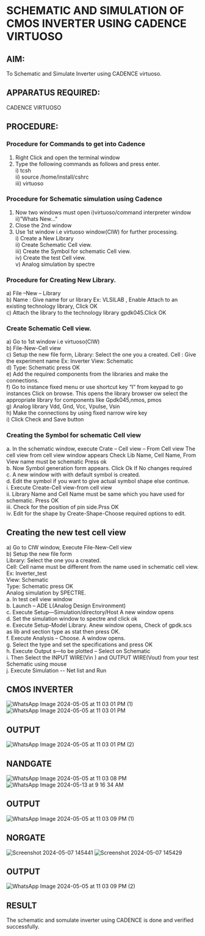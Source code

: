 # SCHEMATIC AND SIMULATION OF CMOS INVERTER USING CADENCE VIRTUOSO

## AIM: 
   To Schematic and Simulate Inverter using CADENCE virtuoso. 
## APPARATUS REQUIRED: 
   CADENCE VIRTUOSO 
## PROCEDURE: 
### Procedure for Commands to get into Cadence<br>
1.	Right Click and open the terminal window<br>
2.	Type the following commands as follows and press enter.<br>
    i)	tcsh<br>
    ii)	source /home/install/cshrc<br>
    iii)	virtuoso <br>
### Procedure for Schematic simulation using Cadence<br>
1.	Now two windows must open i)virtuoso/command interpreter window ii)”Whats New…"<br>
2.	Close the 2nd window<br>
3.	Use 1st window i.e virtuoso window(CIW) for further processing.<br>
    i)	Create a New Library<br>
    ii)	Create Schematic Cell view.<br>
    iii)	Create the Symbol for schematic Cell view.<br>
    iv)	Create the test Cell view.<br>
    v)	Analog simulation by spectre<br>
### Procedure for Creating New Library.<br>
a)	File –New – Library<br>
b)	Name : Give name for ur library Ex: VLSILAB , Enable Attach to an existing technology library, Click OK<br>
c)	Attach the library to the technology library gpdk045.Click OK<br>
### Create Schematic Cell view.
a)	Go to 1st window i.e virtuoso(CIW)<br>
b)	File-New-Cell view<br>
c)	Setup the new file form, Library: Select the one you a created. Cell : Give the experiment name Ex: Inverter View: Schematic<br>
d)	Type: Schematic press OK<br>
e)	Add the required components from the libraries and make the connections.<br>
f)	Go to instance fixed menu or use shortcut key “I” from keypad to go instances Click on browse. This opens the library browser ow select the appropriate library for components like Gpdk045,nmos, pmos<br>
g)	Analog library	Vdd, Gnd, Vcc, Vpulse, Vsin<br>
h)	Make the connections by using fixed narrow wire key<br>
i)	Click Check and Save button<br>
### Creating the Symbol for schematic Cell view
a.	In the schematic window, execute
Crate – Cell view – From Cell view
The cell view from cell view window appears
Check Lib Name, Cell Name, From View name must be schematic Press ok<br>
b.	Now Symbol generation form appears. Click Ok If No changes required<br>
c.	A new window with with default symbol is created.<br>
d.	Edit the symbol if you want to give actual symbol shape else continue.<br>
    i.	Execute Create-Cell view-from cell view<br>
    ii.	Library Name and Cell Name must be same which you have used for schematic. Press OK<br>
    iii.	Check for the position of pin side.Prss OK<br>
    iv.	Edit for the shape by Create-Shape-Choose required options to edit.<br>
## Creating the new test cell view<br>
a)	Go to CIW window, Execute File-New-Cell view<br>
b)	Setup the new file form<br>
Library: Select the one you a created.<br>
Cell: Cell name must be different from the name used in schematic cell view. Ex: Inverter_test<br>
View: Schematic<br>
Type: Schematic  press OK<br>
Analog simulation by SPECTRE.<br>
a.	In test cell view window<br>
b.	Launch – ADE L(Analog Design Environment)<br>
c.	Execute Setup—Simulation/directory/Host A new window opens<br>
d.	Set the simulation window to spectre and click ok<br>
e.	Execute Setup-Model Library. Anew window opens, Check of gpdk.scs as lib and section type as stat then press OK.<br>
f.	Execute Analysis – Choose. A window opens.<br>
g.	Select the type and set the specifications and press OK<br>
h.	Execute Output s—to be plotted – Select on Schematic<br>
i.	Then Select the INPUT WIRE(Vin ) and OUTPUT WIRE(Vout) from your test Schematic using mouse<br>
j.	Execute Simulation -- Net list and Run<br>
## CMOS INVERTER
![WhatsApp Image 2024-05-05 at 11 03 01 PM (1)](https://github.com/Sricharumathy/VLSI-LAB-EXP-6/assets/159044760/ada8a816-eeeb-4a7c-a170-00a44adfff79)
![WhatsApp Image 2024-05-05 at 11 03 01 PM](https://github.com/Sricharumathy/VLSI-LAB-EXP-6/assets/159044760/cb562e23-d165-40d8-9f01-a5ced71df7b8)
## OUTPUT
![WhatsApp Image 2024-05-05 at 11 03 01 PM (2)](https://github.com/Sricharumathy/VLSI-LAB-EXP-6/assets/159044760/94659468-32bc-4e04-97c7-e62901079e98)
## NANDGATE
![WhatsApp Image 2024-05-05 at 11 03 08 PM](https://github.com/Sricharumathy/VLSI-LAB-EXP-6/assets/159044760/3ce118d9-70f4-4b86-a9ee-2959df2f50e2)
![WhatsApp Image 2024-05-13 at 9 16 34 AM](https://github.com/Sricharumathy/VLSI-LAB-EXP-6/assets/159044760/35c276ea-ab90-4918-b30c-238c59a27c43)
## OUTPUT
![WhatsApp Image 2024-05-05 at 11 03 09 PM (1)](https://github.com/Sricharumathy/VLSI-LAB-EXP-6/assets/159044760/1838d18b-94d7-4360-b526-58ab923cd972)
## NORGATE
![Screenshot 2024-05-07 145441](https://github.com/Sricharumathy/VLSI-LAB-EXP-6/assets/159044760/a2dc644a-212d-48ce-a99f-e95a0bc4a1c6)
![Screenshot 2024-05-07 145429](https://github.com/Sricharumathy/VLSI-LAB-EXP-6/assets/159044760/9164cf17-408b-4441-9062-13859c20a6b3)
## OUTPUT
![WhatsApp Image 2024-05-05 at 11 03 09 PM (2)](https://github.com/Sricharumathy/VLSI-LAB-EXP-6/assets/159044760/3caac581-7b26-4528-b8ca-174761ccfe31)
## RESULT
The schematic and somulate inverter using CADENCE is done and  verified successfully.




